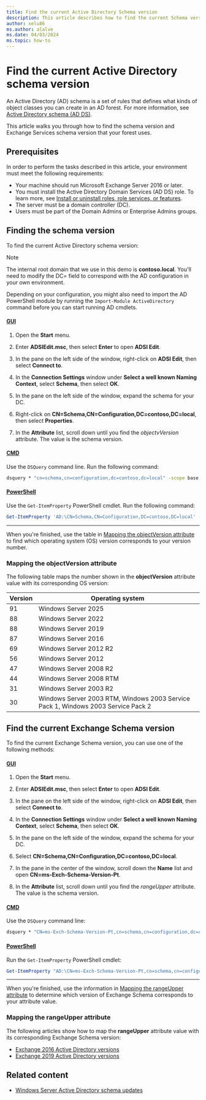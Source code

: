 ```yaml
---
title: Find the current Active Directory Schema version
description: This article describes how to find the current Schema version in Active Directory for Windows Server.
author: xelu86
ms.author: alalve
ms.date: 04/03/2024
ms.topic: how-to
---
```


# Find the current Active Directory schema version

An Active Directory (AD) schema is a set of rules that defines what kinds of object classes you can create in an AD forest. For more information, see [Active Directory schema (AD DS)](/windows/win32/ad/active-directory-schema).

This article walks you through how to find the schema version and Exchange Services schema version that your forest uses.

## Prerequisites

In order to perform the tasks described in this article, your environment must meet the following requirements:

- Your machine should run Microsoft Exchange Server 2016 or later.
- You must install the Active Directory Domain Services (AD DS) role. To learn more, see [Install or uninstall roles, role services, or features](../../../administration/server-manager/install-or-uninstall-roles-role-services-or-features.md).
- The server must be a domain controller (DC).
- Users must be part of the Domain Admins or Enterprise Admins groups.

## Finding the schema version

To find the current Active Directory schema version:

> [!NOTE]
> The internal root domain that we use in this demo is **contoso.local**. You'll need to modify the DC= field to correspond with the AD configuration in your own environment.
>
>Depending on your configuration, you might also need to import the AD PowerShell module by running the `Import-Module ActiveDirectory` command before you can start running AD cmdlets.

#### [GUI](#tab/gui)

1. Open the **Start** menu.

1. Enter **ADSIEdit.msc**, then select **Enter** to open **ADSI Edit**.

1. In the pane on the left side of the window, right-click on **ADSI Edit**, then select **Connect to**.

1. In the **Connection Settings** window under **Select a well known Naming Context**, select **Schema**, then select **OK**.

1. In the pane on the left side of the window, expand the schema for your DC.

1. Right-click on **CN=Schema,CN=Configuration,DC=contoso,DC=local**, then select **Properties**.

1. In the **Attribute** list, scroll down until you find the *objectvVersion* attribute. The value is the schema version.

#### [CMD](#tab/cmd)

Use the `DSQuery` command line. Run the following command:

```cmd
dsquery * "cn=schema,cn=configuration,dc=contoso,dc=local" -scope base -attr objectVersion
```

#### [PowerShell](#tab/powershell)

Use the `Get-ItemProperty` PowerShell cmdlet. Run the following command:

```powershell
Get-ItemProperty 'AD:\CN=Schema,CN=Configuration,DC=contoso,DC=local' -Name objectVersion
```

---

When you're finished, use the table in [Mapping the objectVersion attribute](#mapping-the-objectversion-attribute) to find which operating system (OS) version corresponds to your version number.

### Mapping the objectVersion attribute

The following table maps the number shown in the **objectVersion** attribute value with its corresponding OS version:

| Version | Operating system |
|---|---|
|91|Windows Server 2025|
|88|Windows Server 2022|
|88|Windows Server 2019|
|87|Windows Server 2016|
|69|Windows Server 2012 R2|
|56|Windows Server 2012|
|47|Windows Server 2008 R2|
|44|Windows Server 2008 RTM|
|31|Windows Server 2003 R2|
|30|Windows Server 2003 RTM, Windows 2003 Service Pack 1, Windows 2003 Service Pack 2|

## Find the current Exchange Schema version

To find the current Exchange Schema version, you can use one of the following methods:

#### [GUI](#tab/gui)

1. Open the **Start** menu.

1. Enter **ADSIEdit.msc**, then select **Enter** to open **ADSI Edit**.

1. In the pane on the left side of the window, right-click on **ADSI Edit**, then select **Connect to**.

1. In the **Connection Settings** window under **Select a well known Naming Context**, select **Schema**, then select **OK**.

1. In the pane on the left side of the window, expand the schema for your DC.

1. Select **CN=Schema,CN=Configuration,DC=contoso,DC=local**.

1. In the pane in the center of the window, scroll down the **Name** list and open **CN=ms-Exch-Schema-Version-Pt**.

1. In the **Attribute** list, scroll down until you find the *rangeUpper* attribute. The value is the schema version.

#### [CMD](#tab/cmd)

Use the `DSQuery` command line:

```cmd
dsquery * "CN=ms-Exch-Schema-Version-Pt,cn=schema,cn=configuration,dc=contoso,dc=local" -scope base -attr rangeUpper
```

#### [PowerShell](#tab/powershell)

Run the `Get-ItemProperty` PowerShell cmdlet:

```powershell
Get-ItemProperty "AD:\CN=ms-Exch-Schema-Version-Pt,cn=schema,cn=configuration,$((get-addomain).DistinguishedName)" -Name rangeUpper
```

---

When you're finished, use the information in [Mapping the rangeUpper attribute](#mapping-the-rangeupper-attribute) to determine which version of Exchange Schema corresponds to your attribute value.

### Mapping the rangeUpper attribute

The following articles show how to map the **rangeUpper** attribute value with its corresponding Exchange Schema version:

- [Exchange 2016 Active Directory versions](/exchange/plan-and-deploy/prepare-ad-and-domains?view=exchserver-2016&preserve-view=true#exchange-2016-active-directory-versions)
- [Exchange 2019 Active Directory versions](/exchange/plan-and-deploy/prepare-ad-and-domains?view=exchserver-2019&preserve-view=true#exchange-2019-active-directory-versions)

## Related content

- [Windows Server Active Directory schema updates](Schema-Updates.md)
